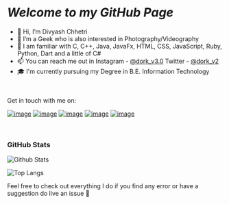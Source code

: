 # *Welcome to my GitHub Page*

- 👋 Hi, I’m Divyash Chhetri
- 👀 I’m a Geek who is also interested in Photography/Videography
- 🌱 I am familiar with C, C++, Java, JavaFx, HTML, CSS, JavaScript, Ruby, Python, Dart and a little of C#
- 📫 You can reach me out in Instagram - [@dork_v3.0](https://www.instagram.com/dork_v3.0) Twitter - [@dork_v2](https://www.twitter.com/dork_v2)
- 🎓 I'm currently pursuing my Degree in B.E. Information Technology

<br />

Get in touch with me on: 

[![image](https://img.shields.io/badge/Twitter-1DA1F2?style=for-the-badge&logo=twitter&logoColor=white)](https://twitter.com/dork_v2)
[![image](https://img.shields.io/badge/Instagram-E4405F?style=for-the-badge&logo=instagram&logoColor=white)](https://www.instagram.com/dork_v3.0/)
[![image](https://img.shields.io/badge/GitHub-171515?style=for-the-badge&logo=github&logoColor=white)](https://github.com/divyashC/)
[![image](https://img.shields.io/badge/linkedIn-0072b1?style=for-the-badge&logo=linkedin&logoColor=white)](https://www.linkedin.com/in/divyash-c-b72a58127/)
[![image](https://img.shields.io/badge/email-3357C0?style=for-the-badge&logo=gmail&logoColor=white)](mailto:divyashchhetri@gmail.com)

<!--   * Instagram - [@dork_v3.0](https://www.instagram.com/dork_v3.0)
  * Twitter - [@dork_v2](https://www.twitter.com/dork_v2) -->
 
 <br />
  
### GitHub Stats

![Github Stats](https://github-readme-stats.vercel.app/api?username=divyashC&count_private=true&show_icons=true&include_all_commits=true)

![Top Langs](https://github-readme-stats.vercel.app/api/top-langs/?username=divyashC&hide=TeX&layout=compact)

Feel free to check out everything I do  if you find any error or have a suggestion do live an issue 🚩

<!---
divyashC/divyashC is a ✨ special ✨ repository because its `README.md` (this file) appears on your GitHub profile.
You can click the Preview link to take a look at your changes.

- 💞️ I’m looking to collaborate on ...

--->
